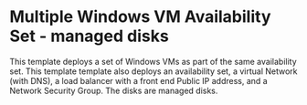 # Multiple Windows VM Availability Set - managed disks
This template deploys a set of Windows VMs as part of the same availability set. This template template also deploys an availability set, a virtual Network (with DNS), a load balancer with a front end Public IP address, and a Network Security Group. The disks are managed disks.